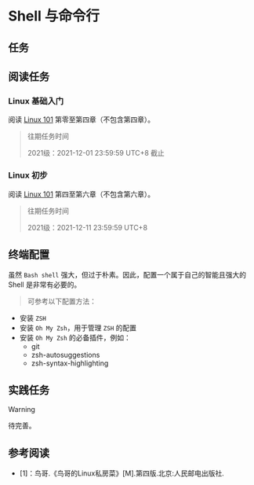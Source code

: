 # Shell 与命令行

## 任务

## 阅读任务

### Linux 基础入门

阅读 [Linux 101](https://101.lug.ustc.edu.cn/) 第零至第四章（不包含第四章）。

> 往期任务时间
>
> 2021级：2021-12-01 23:59:59 UTC+8 截止

### Linux 初步

阅读 [Linux 101](https://101.lug.ustc.edu.cn/) 第四至第六章（不包含第六章）。

> 往期任务时间
>
> 2021级：2021-12-11 23:59:59 UTC+8

## 终端配置

虽然 `Bash shell` 强大，但过于朴素。因此，配置一个属于自己的智能且强大的 Shell 是非常有必要的。
> 可参考以下配置方法：
- 安装 `ZSH`
- 安装 `Oh My Zsh`，用于管理 `ZSH` 的配置
- 安装 `Oh My Zsh` 的必备插件，例如：
  - git
  - zsh-autosuggestions
  - zsh-syntax-highlighting

## 实践任务

> [!WARNING]
>
> 待完善。

## 参考阅读

- [1]：鸟哥.《鸟哥的Linux私房菜》[M].第四版.北京:人民邮电出版社.
